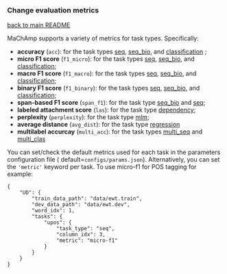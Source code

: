 ### Change evaluation metrics

[back to main README](../README.md)

MaChAmp supports a variety of metrics for task types. Specifically:

* **accuracy** (`acc`): for the task types [seq](seq.md), [seq_bio](seq_bio.md), and [classification](classification.md)
  ;
* **micro F1 score** (`f1_micro`): for the task types [seq](seq.md), [seq_bio](seq_bio.md),
  and [classification](classification.md);
* **macro F1 score** (`f1_macro`): for the task types [seq](seq.md), [seq_bio](seq_bio.md),
  and [classification](classification.md);
* **binary F1 score** (`f1_binary`): for the task types [seq](seq.md), [seq_bio](seq_bio.md),
  and [classification](classification.md);
* **span-based F1 score** (`span_f1`): for the task type [seq_bio](seq_bio.md) and [seq](seq.md);
* **labeled attachment score** (`las`): for the task type [dependency](dependency.md);
* **perplexity** (`perplexity`): for the task type [mlm](mlm.md);
* **average distance** (`avg_dist`): for the task type [regression](mlm.md)
* **multilabel accurcay** (`multi_acc`): for the task types [multi_seq](multiseq.md) and [multi_clas](multiclas.md)

You can set/check the default metrics used for each task in the parameters configuration file (
default=`configs/params.json`). Alternatively, you can set the `'metric'` keyword per task. To use micro-f1 for POS
tagging for example:

```
{
    "UD": {
        "train_data_path": "data/ewt.train",
        "dev_data_path": "data/ewt.dev",
        "word_idx": 1,
        "tasks": {
            "upos": {
                "task_type": "seq",
                "column_idx": 3,
                "metric": "micro-f1"
            }
        }
    }
}
```

